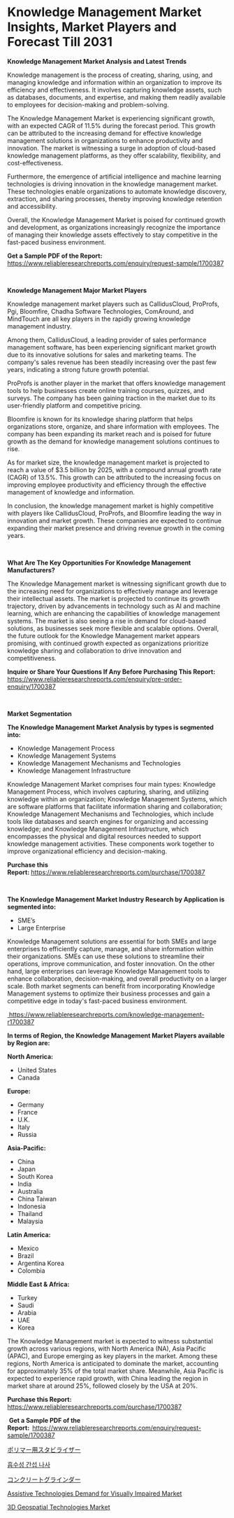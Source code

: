 <p><h1>Knowledge Management Market Insights, Market Players and Forecast Till 2031</h1></p><p><strong>Knowledge Management Market Analysis and Latest Trends</strong></p>
<p><p>Knowledge management is the process of creating, sharing, using, and managing knowledge and information within an organization to improve its efficiency and effectiveness. It involves capturing knowledge assets, such as databases, documents, and expertise, and making them readily available to employees for decision-making and problem-solving.</p><p>The Knowledge Management Market is experiencing significant growth, with an expected CAGR of 11.5% during the forecast period. This growth can be attributed to the increasing demand for effective knowledge management solutions in organizations to enhance productivity and innovation. The market is witnessing a surge in adoption of cloud-based knowledge management platforms, as they offer scalability, flexibility, and cost-effectiveness.</p><p>Furthermore, the emergence of artificial intelligence and machine learning technologies is driving innovation in the knowledge management market. These technologies enable organizations to automate knowledge discovery, extraction, and sharing processes, thereby improving knowledge retention and accessibility.</p><p>Overall, the Knowledge Management Market is poised for continued growth and development, as organizations increasingly recognize the importance of managing their knowledge assets effectively to stay competitive in the fast-paced business environment.</p></p>
<p><strong>Get a Sample PDF of the Report:&nbsp;</strong> <a href="https://www.reliableresearchreports.com/enquiry/request-sample/1700387">https://www.reliableresearchreports.com/enquiry/request-sample/1700387</a></p>
<p>&nbsp;</p>
<p><strong>Knowledge Management Major Market Players</strong></p>
<p><p>Knowledge management market players such as CallidusCloud, ProProfs, Pgi, Bloomfire, Chadha Software Technologies, ComAround, and MindTouch are all key players in the rapidly growing knowledge management industry. </p><p>Among them, CallidusCloud, a leading provider of sales performance management software, has been experiencing significant market growth due to its innovative solutions for sales and marketing teams. The company's sales revenue has been steadily increasing over the past few years, indicating a strong future growth potential. </p><p>ProProfs is another player in the market that offers knowledge management tools to help businesses create online training courses, quizzes, and surveys. The company has been gaining traction in the market due to its user-friendly platform and competitive pricing. </p><p>Bloomfire is known for its knowledge sharing platform that helps organizations store, organize, and share information with employees. The company has been expanding its market reach and is poised for future growth as the demand for knowledge management solutions continues to rise. </p><p>As for market size, the knowledge management market is projected to reach a value of $3.5 billion by 2025, with a compound annual growth rate (CAGR) of 13.5%. This growth can be attributed to the increasing focus on improving employee productivity and efficiency through the effective management of knowledge and information. </p><p>In conclusion, the knowledge management market is highly competitive with players like CallidusCloud, ProProfs, and Bloomfire leading the way in innovation and market growth. These companies are expected to continue expanding their market presence and driving revenue growth in the coming years.</p></p>
<p>&nbsp;</p>
<p><strong>What Are The Key Opportunities For Knowledge Management Manufacturers?</strong></p>
<p><p>The Knowledge Management market is witnessing significant growth due to the increasing need for organizations to effectively manage and leverage their intellectual assets. The market is projected to continue its growth trajectory, driven by advancements in technology such as AI and machine learning, which are enhancing the capabilities of knowledge management systems. The market is also seeing a rise in demand for cloud-based solutions, as businesses seek more flexible and scalable options. Overall, the future outlook for the Knowledge Management market appears promising, with continued growth expected as organizations prioritize knowledge sharing and collaboration to drive innovation and competitiveness.</p></p>
<p><strong>Inquire or Share Your Questions If Any Before Purchasing This Report:</strong> <a href="https://www.reliableresearchreports.com/enquiry/pre-order-enquiry/1700387">https://www.reliableresearchreports.com/enquiry/pre-order-enquiry/1700387</a></p>
<p>&nbsp;</p>
<p><strong>Market Segmentation</strong></p>
<p><strong>The Knowledge Management Market Analysis by types is segmented into:</strong></p>
<p><ul><li>Knowledge Management Process</li><li>Knowledge Management Systems</li><li>Knowledge Management Mechanisms and Technologies</li><li>Knowledge Management Infrastructure</li></ul></p>
<p><p>Knowledge Management Market comprises four main types: Knowledge Management Process, which involves capturing, sharing, and utilizing knowledge within an organization; Knowledge Management Systems, which are software platforms that facilitate information sharing and collaboration; Knowledge Management Mechanisms and Technologies, which include tools like databases and search engines for organizing and accessing knowledge; and Knowledge Management Infrastructure, which encompasses the physical and digital resources needed to support knowledge management activities. These components work together to improve organizational efficiency and decision-making.</p></p>
<p><strong>Purchase this Report:&nbsp;</strong><a href="https://www.reliableresearchreports.com/purchase/1700387">https://www.reliableresearchreports.com/purchase/1700387</a></p>
<p>&nbsp;</p>
<p><strong>The Knowledge Management Market Industry Research by Application is segmented into:</strong></p>
<p><ul><li>SME’s</li><li>Large Enterprise</li></ul></p>
<p><p>Knowledge Management solutions are essential for both SMEs and large enterprises to efficiently capture, manage, and share information within their organizations. SMEs can use these solutions to streamline their operations, improve communication, and foster innovation. On the other hand, large enterprises can leverage Knowledge Management tools to enhance collaboration, decision-making, and overall productivity on a larger scale. Both market segments can benefit from incorporating Knowledge Management systems to optimize their business processes and gain a competitive edge in today's fast-paced business environment.</p></p>
<p><a href="https://www.reliableresearchreports.com/knowledge-management-r1700387">&nbsp;https://www.reliableresearchreports.com/knowledge-management-r1700387</a></p>
<p><strong>In terms of Region, the Knowledge Management Market Players available by Region are:</strong></p>
<p>
    <p> <strong> North America: </strong>
        <ul>
            <li>United States</li>
            <li>Canada</li>
        </ul>
        </p> 
    <p> <strong> Europe: </strong>
        <ul>
            <li>Germany</li>
            <li>France</li>
            <li>U.K.</li>
            <li>Italy</li>
            <li>Russia</li>
        </ul>
        </p> 
    <p> <strong> Asia-Pacific: </strong>
        <ul>
            <li>China</li>
            <li>Japan</li>
            <li>South Korea</li>
            <li>India</li>
            <li>Australia</li>
            <li>China Taiwan</li>
            <li>Indonesia</li>
            <li>Thailand</li>
            <li>Malaysia</li>
        </ul>
        </p> 
    <p> <strong> Latin America: </strong>
        <ul>
            <li>Mexico</li>
            <li>Brazil</li>
            <li>Argentina Korea</li>
            <li>Colombia</li>
        </ul>
        </p> 
    <p> <strong> Middle East & Africa: </strong>
        <ul>
            <li>Turkey</li>
            <li>Saudi</li>
            <li>Arabia</li>
            <li>UAE</li>
            <li>Korea</li>
        </ul>
    </p>
    </p>
<p><p>The Knowledge Management market is expected to witness substantial growth across various regions, with North America (NA), Asia Pacific (APAC), and Europe emerging as key players in the market. Among these regions, North America is anticipated to dominate the market, accounting for approximately 35% of the total market share. Meanwhile, Asia Pacific is expected to experience rapid growth, with China leading the region in market share at around 25%, followed closely by the USA at 20%.</p></p>
<p><strong>Purchase this Report: </strong><a href="https://www.reliableresearchreports.com/purchase/1700387">https://www.reliableresearchreports.com/purchase/1700387</a></p>
<p>&nbsp;<strong>Get a Sample PDF of the Report:&nbsp;&nbsp;</strong><a href="https://www.reliableresearchreports.com/enquiry/request-sample/1700387">https://www.reliableresearchreports.com/enquiry/request-sample/1700387</a></p>
<p><strong></strong></p>
<p><p><a href="https://github.com/charm854/Market-Research-Report-List-1/blob/main/803417266048.md">ポリマー用スタビライザー</a></p><p><a href="https://github.com/iansanftyord09878/Market-Research-Report-List-1/blob/main/487579464727.md">흡수성 간섭 나사</a></p><p><a href="https://github.com/MacyOrn/Market-Research-Report-List-1/blob/main/973992066049.md">コンクリートグラインダー</a></p><p><a href="https://www.linkedin.com/pulse/assistive-technologies-demand-visually-impaired-market-size-trends-mzswe">Assistive Technologies Demand for Visually Impaired Market</a></p><p><a href="https://www.linkedin.com/pulse/3d-geospatial-technologies-market-analysis-its-cagr-segmentation-wyage">3D Geospatial Technologies Market</a></p></p>
